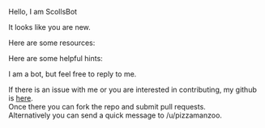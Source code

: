 Hello, I am ScollsBot

It looks like you are new. 

Here are some resources:

Here are some helpful hints:


I am a bot, but feel free to reply to me. 

If there is an issue with me or you are interested in contributing,
my github is [here](https://github.com/fahlmant/reddit-bot/tree/master/scrolls).<br>
Once there you can fork the repo and submit pull requests.<br>
Alternatively you can send a quick message to /u/pizzamanzoo.

